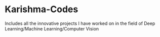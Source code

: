# Karishma-Codes
Includes all the innovative projects I have worked on in the field of Deep Learning/Machine Learning/Computer Vision
